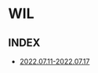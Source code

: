 # WIL

## INDEX

- [2022.07.11-2022.07.17](https://https://github.com/projectmiluju/wil/tree/main/20220711-20220717)